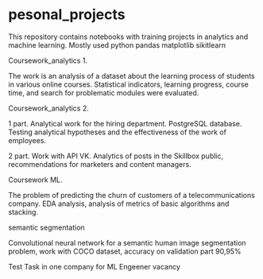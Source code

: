 # pesonal_projects
This repository contains notebooks with training projects in analytics and machine learning.
Mostly used python pandas matplotlib sikitlearn

Coursework_analytics 1. 

The work is an analysis of a dataset about the learning process of students in various online courses.
Statistical indicators, learning progress, course time, and search for problematic modules were evaluated.


Coursework_analytics 2.

1 part. Analytical work for the hiring department. PostgreSQL database. 
Testing analytical hypotheses and the effectiveness of the work of employees.

2 part. Work with API VK. Analytics of posts in the Skillbox public, recommendations for marketers and content managers.


Coursework ML.

The problem of predicting the churn of customers of a telecommunications company.
EDA аnalysis, analysis of metrics of basic algorithms and stacking. 


semantic segmentation

Convolutional neural network for a semantic human image segmentation problem,
work with COCO dataset, accuracy on validation part 90,95%


Test Task in one company for ML Engeener vacancy
